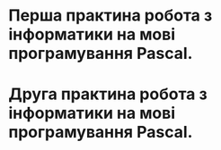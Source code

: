 # Перша практина робота з інформатики на мові програмування Pascal.
# Друга практина робота з інформатики на мові програмування Pascal.

